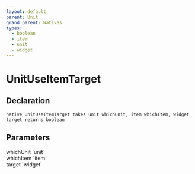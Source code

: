 ```yaml
---
layout: default
parent: Unit
grand_parent: Natives
types:
  - boolean
  - item
  - unit
  - widget
---
```


# UnitUseItemTarget

## Declaration

```
native UnitUseItemTarget takes unit whichUnit, item whichItem, widget target returns boolean
```

## Parameters
<dl>
  <dt>whichUnit `unit`</dt>
  <dd></dd>

  <dt>whichItem `item`</dt>
  <dd></dd>

  <dt>target `widget`</dt>
  <dd></dd>
</dl>